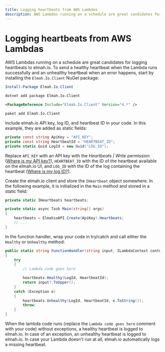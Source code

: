 ```yaml
---
title: Logging heartbeats from AWS Lambdas
description: AWS Lambdas running on a schedule are great candidates for logging heartbeats to elmah.io. Learn how to monitor that your lambdas run here.
---
```


# Logging heartbeats from AWS Lambdas

AWS Lambdas running on a schedule are great candidates for logging heartbeats to elmah.io. To send a healthy heartbeat when the Lambda runs successfully and an unhealthy heartbeat when an error happens, start by installing the `Elmah.Io.Client` NuGet package:

```powershell fct_label="Package Manager"
Install-Package Elmah.Io.Client
```
```cmd fct_label=".NET CLI"
dotnet add package Elmah.Io.Client
```
```xml fct_label="PackageReference"
<PackageReference Include="Elmah.Io.Client" Version="4.*" />
```
```xml fct_label="Paket CLI"
paket add Elmah.Io.Client
```

Include elmah.io API key, log ID, and heartbeat ID in your code. In this example, they are added as static fields:

```csharp
private const string ApiKey = "API_KEY";
private const string HeartbeatId = "HEARTBEAT_ID";
private static Guid LogId = new Guid("LOG_ID");
```

Replace `API_KEY` with an API key with the *Heartbeats | Write* permission ([Where is my API key?](https://docs.elmah.io/where-is-my-api-key/)), `HEARTBEAT_ID` with the ID of the heartbeat available on the elmah.io UI, and `LOG_ID` with the ID of the log containing the heartbeat ([Where is my log ID?](https://docs.elmah.io/where-is-my-log-id/)).

Create the elmah.io client and store the `IHeartbeat` object somewhere. In the following example, it is initialized in the `Main` method and stored in a static field:

```csharp
private static IHeartbeats heartbeats;

private static async Task Main(string[] args)
{
    heartbeats = ElmahioAPI.Create(ApiKey).Heartbeats;
    // ...
}
```

In the function handler, wrap your code in try/catch and call either the `Healthy` or `Unhealthy` method:

```csharp
public static string FunctionHandler(string input, ILambdaContext context)
{
    try
    {
        // Lambda code goes here

        heartbeats.Healthy(LogId, HeartbeatId);
        return input?.ToUpper();
    }
    catch (Exception e)
    {
        heartbeats.Unhealthy(LogId, HeartbeatId, e.ToString());
        throw;
    }
}
```

When the lambda code runs (replace the `Lambda code goes here` comment with your code) without exceptions, a healthy heartbeat is logged to elmah.io. In case of an exception, an unhealthy heartbeat is logged to elmah.io. In case your Lambda doesn't run at all, elmah.io automatically logs a missing heartbeat.